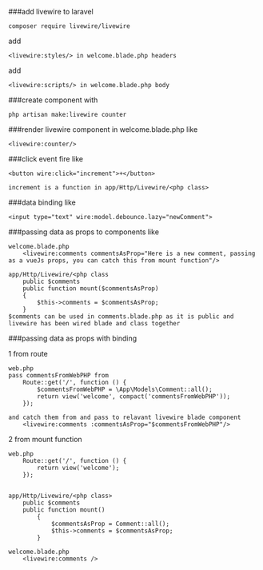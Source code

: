 ###add livewire to laravel
```
composer require livewire/livewire
```

add 
 ```
 <livewire:styles/> in welcome.blade.php headers
```
 
 add
  ```
 <livewire:scripts/> in welcome.blade.php body
```

 
###create component with
``` 
php artisan make:livewire counter
```

###render livewire component in welcome.blade.php like
```
<livewire:counter/>
```


###click event fire like
```
<button wire:click="increment">+</button>

increment is a function in app/Http/Livewire/<php class>
```

###data binding like
```
<input type="text" wire:model.debounce.lazy="newComment">
```

###passing data as props to components like
```
welcome.blade.php
    <livewire:comments commentsAsProp="Here is a new comment, passing as a vueJs props, you can catch this from mount function"/>

app/Http/Livewire/<php class
    public $comments
    public function mount($commentsAsProp)
    {
        $this->comments = $commentsAsProp;
    }
$comments can be used in comments.blade.php as it is public and livewire has been wired blade and class together
```


###passing data as props with binding

1 from route
```
web.php
pass commentsFromWebPHP from 
    Route::get('/', function () {
        $commentsFromWebPHP = \App\Models\Comment::all();
        return view('welcome', compact('commentsFromWebPHP'));
    });

and catch them from and pass to relavant livewire blade component
    <livewire:comments :commentsAsProp="$commentsFromWebPHP"/>
```

2 from mount function
```
web.php
    Route::get('/', function () {
        return view('welcome');
    });


app/Http/Livewire/<php class>
    public $comments
    public function mount()
        {
            $commentsAsProp = Comment::all();
            $this->comments = $commentsAsProp;
        }

welcome.blade.php
    <livewire:comments />
```
